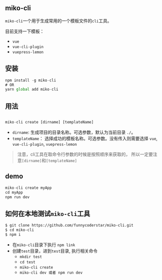 ## miko-cli
`miko-cli`一个用于生成常用的一个模板文件的`cli`工具。

目前支持一下模板：
- `vue`
- `vue-cli-plugin`
- `vuepress-lemon`
## 安装
```js
npm install -g miko-cli
# OR
yarn global add miko-cli
```
## 用法
```js

miko-cli create [dirname] [templateName]

```
- `dirname`: 生成项目的目录名称。可选参数，默认为当前目录 `./`。
- `templateName`： 选择成功的模板名称。可选参数。没有传入则需要选择 `vue`, `vue-cli-plugin`, `vuepress-lemon`

> 注意，cli工具在取命令行参数的时候是按照顺序来获取的， 所以一定要注意`[dirname]`和`[templateName]`
## demo
```js
miko-cli create myApp
cd myApp
npm run dev
```
## 如何在本地测试`miko-cli`工具
```bash
$ git clone https://github.com/funnycoderstar/miko-cli.git
$ cd miko-cli
$ npm i
```
- 在`miko-cli`目录下执行 `npm link`
- 创建`test`目录，进到`test`目录, 执行相关命令
   - `mkdir test`
   - `cd test`
   - `miko-cli create`
   - `miko-cli dev 或者 npm run dev`